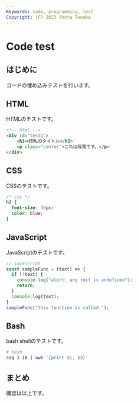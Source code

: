 ```yaml
---
Keywords: code, programming, test
Copyright: (C) 2023 Shota Tanaka
---
```


# Code test

## はじめに
コードの埋め込みテストを行います。

## HTML
HTMLのテストです。

```html
<!-- html -->
<div id="test1">
    <h3>HTMLのタイトル</h3>
    <p class="center">これは段落です。</p>
</div>
```




## CSS
CSSのテストです。

```css
/* css */
h3 {
  font-size: 30px;
  color: blue;
}
```

## JavaScript
JavaScriptのテストです。

```javascript
// javascript
const sampleFunc = (text) => {
  if (!text) {
    console.log("alert: arg text is undefined");
    return;
  }
  console.log(text);
}
sampleFunc("this function is called.");
```

## Bash
bash shellのテストです。

```bash
# bash
seq 1 10 | awk '{print $1, $3}'
```


## まとめ

確認は以上です。





                   
                   
                   
                   
                   
                   
                   
                   
                   
